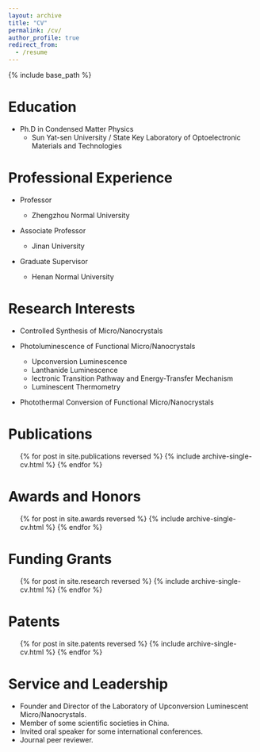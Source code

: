 ```yaml
---
layout: archive
title: "CV"
permalink: /cv/
author_profile: true
redirect_from:
  - /resume
---
```


{% include base_path %}

Education
======
* Ph.D in Condensed Matter Physics
  * Sun Yat-sen University / State Key Laboratory of Optoelectronic Materials and Technologies

Professional Experience
======
* Professor
  * Zhengzhou Normal University

* Associate Professor
  * Jinan University

* Graduate Supervisor
  * Henan Normal University

Research Interests
======
* Controlled Synthesis of Micro/Nanocrystals

* Photoluminescence of Functional Micro/Nanocrystals
  * Upconversion Luminescence
  * Lanthanide Luminescence
  * lectronic Transition Pathway and Energy-Transfer Mechanism
  * Luminescent Thermometry

* Photothermal Conversion of Functional Micro/Nanocrystals

Publications
======
  <ul>{% for post in site.publications reversed %}
    {% include archive-single-cv.html %}
  {% endfor %}</ul>

Awards and Honors
======
  <ul>{% for post in site.awards reversed %}
    {% include archive-single-cv.html %}
  {% endfor %}</ul>

Funding Grants
======
  <ul>{% for post in site.research reversed %}
    {% include archive-single-cv.html %}
  {% endfor %}</ul>
 
Patents
======
  <ul>{% for post in site.patents reversed %}
    {% include archive-single-cv.html %}
  {% endfor %}</ul>

Service and Leadership
======
* Founder and Director of the Laboratory of Upconversion Luminescent Micro/Nanocrystals.
* Member of some scientific societies in China.
* Invited oral speaker for some international conferences.
* Journal peer reviewer.


